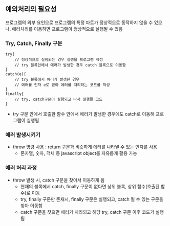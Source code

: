 ## 예외처리의 필요성
프로그램의 외부 요인으로 프로그램의 특정 파트가 정상적으로 동작하지 않을 수 있으나, 에러처리를 이용하면 프로그램이 정상적으로 실행될 수 있음

### Try, Catch, Finally 구문
~~~
try{
    // 정상적으로 실행되는 경우 실행될 프로그램 작성
    // try 블록안에서 에러가 발생한 경우 catch 블록으로 이동함
}
catch(e){
    // try 블록에서 에러가 발생한 경우
    // 에러를 인자 e로 받아 에러를 처리하는 코드를 작성
}
finally{
    // try, catch구문이 실행되고 나서 실행될 코드
}
~~~
- try 구문 안에서 호출한 함수 안에서 에러가 발생한 경우에도 catch로 이동해 프로그램이 실행됨

### 에러 발생시키기
- throw 명령 사용 : return 구문과 비슷하게 에러를 나타낼 수 있는 인자를 사용
  - 문자열, 숫자, 객체 등 javascript object를 자유롭게 활용 가능

### 에러 처리 과정
- throw 발생 시, catch 구문을 찾아서 이동하게 됨
  - 현재의 블록에서 catch, finally 구문이 없다면 상위 블록, 상위 함수(호출된 함수)로 이동
  - try, finally 구문만 존재시, finally 구문은 실행되고, catch 될 수 있는 구문을 찾아 이동함
  - catch 구문을 찾으면 에러가 처리되고 해당 try, catch 구문 이후 코드가 실행됨
